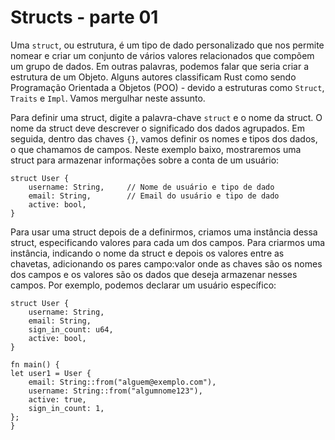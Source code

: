 # **Structs - parte 01**

Uma ``struct``, ou estrutura, é um tipo de dado personalizado que nos permite nomear e criar um conjunto de vários valores relacionados que compõem um grupo de dados. Em outras palavras, podemos falar que seria criar a estrutura de um Objeto. Alguns autores classificam Rust como sendo Programação Orientada a Objetos (POO) - devido a estruturas como ``Struct``, ``Traits`` e ``Impl``. Vamos mergulhar neste assunto. 

Para definir uma struct, digite a palavra-chave ``struct`` e o nome da struct. O nome da struct deve descrever o significado dos dados agrupados. Em seguida, dentro das chaves ``{}``, vamos definir os nomes e tipos dos dados, o que chamamos de campos. Neste exemplo baixo, mostraremos uma struct para armazenar informações sobre a conta de um usuário:

```
struct User {
    username: String,     // Nome de usuário e tipo de dado
    email: String,        // Email do usuário e tipo de dado
    active: bool,
}
```

Para usar uma struct depois de a definirmos, criamos uma instância dessa struct, especificando valores para cada um dos campos. Para criarmos uma instância, indicando o nome da struct e depois os valores entre as chavetas, adicionando os pares campo:valor onde as chaves são os nomes dos campos e os valores são os dados que deseja armazenar nesses campos. Por exemplo, podemos declarar um usuário específico:

```
struct User {
    username: String,
    email: String,
    sign_in_count: u64,
    active: bool,
}

fn main() {
let user1 = User {
    email: String::from("alguem@exemplo.com"),
    username: String::from("algumnome123"),
    active: true,
    sign_in_count: 1,
};
}
```